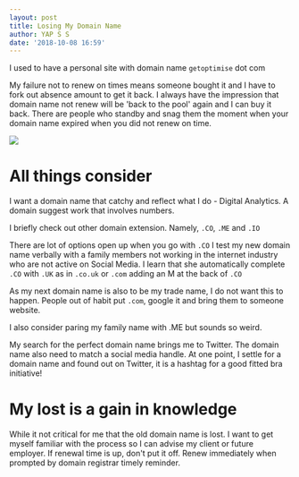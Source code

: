 ```yaml
---
layout: post
title: Losing My Domain Name
author: YAP S S
date: '2018-10-08 16:59'
---
```


I used to have a personal site with domain name `getoptimise` dot com

My failure not to renew on times means someone bought it and I have to fork out
absence amount to get it back. I always have the impression that domain name not
renew will be 'back to the pool' again and I can buy it back. There
are people who standby and snag them the moment when your domain name expired
when you did not renew on time.

![](https://res.cloudinary.com/mryap/image/upload/v1539066791/www.whois.com_whois_getoptimise.com.png)

# All things consider

I want a domain name that catchy and reflect what I do -
Digital Analytics. A domain suggest work that involves numbers.  

I briefly check out other domain extension. Namely, `.CO`, `.ME` and `.IO`

There are lot of options open up when you go with `.CO`
I test my new domain name verbally with a family members not working in the internet industry
who are not active on Social Media. I learn that she automatically complete
`.CO` with `.UK` as in `.co.uk` or `.com` adding an M at the back of `.CO`

As my next domain name is also to be my trade
name, I do not want this to happen. People out of habit put `.com`, google it
and bring them to someone website.

I also consider paring my family name with .ME but sounds so weird.

My search for the perfect domain name brings me to Twitter. The domain name also need to match a social media handle. At one point, I settle for a domain name and found out on Twitter, it is a hashtag for a
good fitted bra initiative!

# My lost is a gain in knowledge

While it not critical for me that the old domain name is lost. I want to get myself
familiar with the process so I can advise my client or future employer. If renewal time is up, don't put it off. Renew immediately when prompted by domain registrar timely reminder.
